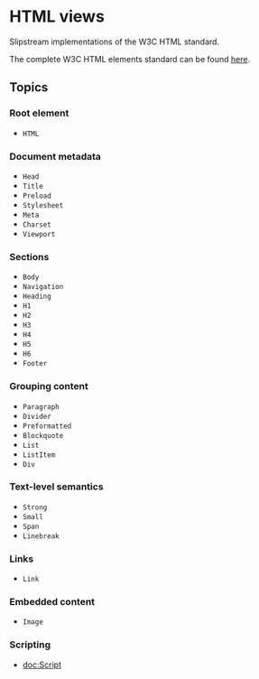 # HTML views

Slipstream implementations of the W3C HTML standard.

The complete W3C HTML elements standard can be found [here](https://html.spec.whatwg.org/multipage/#toc-semantics).

## Topics

### Root element

- ``HTML``

### Document metadata

- ``Head``
- ``Title``
- ``Preload``
- ``Stylesheet``
- ``Meta``
- ``Charset``
- ``Viewport``

### Sections

- ``Body``
- ``Navigation``
- ``Heading``
- ``H1``
- ``H2``
- ``H3``
- ``H4``
- ``H5``
- ``H6``
- ``Footer``

### Grouping content

- ``Paragraph``
- ``Divider``
- ``Preformatted``
- ``Blockquote``
- ``List``
- ``ListItem``
- ``Div``

### Text-level semantics

- ``Strong``
- ``Small``
- ``Span``
- ``Linebreak``

### Links

- ``Link``

### Embedded content

- ``Image``

### Scripting

- <doc:Script>

